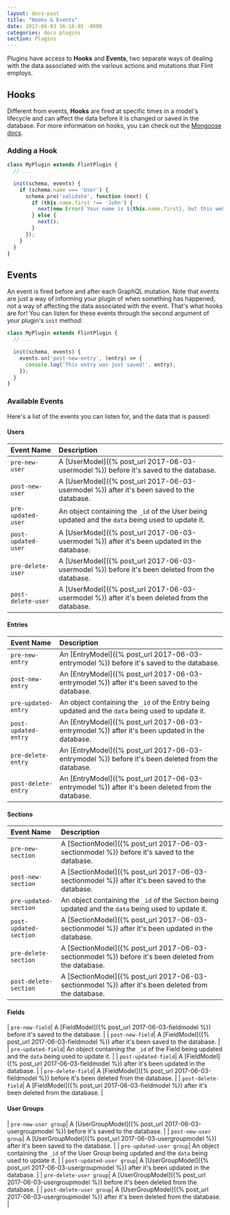 ```yaml
---
layout: docs-post
title: "Hooks & Events"
date: 2017-06-03 16:16:01 -0600
categories: docs plugins
section: Plugins
---
```

Plugins have access to **Hooks** and **Events**, two separate ways of dealing with the data associated with the various actions and mutations that Flint employs.

## Hooks

Different from events, **Hooks** are fired at specific times in a model's lifecycle and can affect the data before it is changed or saved in the database. For more information on hooks, you can check out the [Mongoose docs](http://mongoosejs.com/docs/middleware.html#pre).

### Adding a Hook

```js
class MyPlugin extends FlintPlugin {
  // ...

  init(schema, events) {
    if (schema.name === 'User') {
      schema.pre('validate', function (next) {
        if (this.name.first !== 'John') {
          next(new Error(`Your name is ${this.name.first}, but this website is only for people named John.`));
        } else {
          next();
        }
      });
    }
  }
}
```

## Events

An event is fired before and after each GraphQL mutation. Note that events are just a way of informing your plugin of when something has happened, not a way of affecting the data associated with the event. That's what hooks are for! You can listen for these events through the second argument of your plugin's `init` method:

```js
class MyPlugin extends FlintPlugin {
  // ...

  init(schema, events) {
    events.on('post-new-entry', (entry) => {
      console.log('This entry was just saved!', entry);
    });
  }
}
```

### Available Events

Here's a list of the events you can listen for, and the data that is passed:

#### Users

| Event Name | Description |
| :--------- | :---------- |
| `pre-new-user`| A [UserModel]({% post_url 2017-06-03-usermodel %}) before it's saved to the database. |
| `post-new-user`| A [UserModel]({% post_url 2017-06-03-usermodel %}) after it's been saved to the database. |
| `pre-updated-user`| An object containing the `_id` of the User being updated and the `data` being used to update it. |
| `post-updated-user`| A [UserModel]({% post_url 2017-06-03-usermodel %}) after it's been updated in the database. |
| `pre-delete-user`| A [UserModel]({% post_url 2017-06-03-usermodel %}) before it's been deleted from the database. |
| `post-delete-user`| A [UserModel]({% post_url 2017-06-03-usermodel %}) after it's been deleted from the database. |

#### Entries

| Event Name | Description |
| :--------- | :---------- |
| `pre-new-entry`| An [EntryModel]({% post_url 2017-06-03-entrymodel %}) before it's saved to the database. |
| `post-new-entry`| An [EntryModel]({% post_url 2017-06-03-entrymodel %}) after it's been saved to the database. |
| `pre-updated-entry`| An object containing the `_id` of the Entry being updated and the `data` being used to update it. |
| `post-updated-entry`| An [EntryModel]({% post_url 2017-06-03-entrymodel %}) after it's been updated in the database. |
| `pre-delete-entry`| An [EntryModel]({% post_url 2017-06-03-entrymodel %}) before it's been deleted from the database. |
| `post-delete-entry`| An [EntryModel]({% post_url 2017-06-03-entrymodel %}) after it's been deleted from the database. |

#### Sections

| Event Name | Description |
| :--------- | :---------- |
| `pre-new-section`| A [SectionModel]({% post_url 2017-06-03-sectionmodel %}) before it's saved to the database. |
| `post-new-section`| A [SectionModel]({% post_url 2017-06-03-sectionmodel %}) after it's been saved to the database. |
| `pre-updated-section`| An object containing the `_id` of the Section being updated and the `data` being used to update it. |
| `post-updated-section`| A [SectionModel]({% post_url 2017-06-03-sectionmodel %}) after it's been updated in the database. |
| `pre-delete-section`| A [SectionModel]({% post_url 2017-06-03-sectionmodel %}) before it's been deleted from the database. |
| `post-delete-section`| A [SectionModel]({% post_url 2017-06-03-sectionmodel %}) after it's been deleted from the database. |

#### Fields

| `pre-new-field`| A [FieldModel]({% post_url 2017-06-03-fieldmodel %}) before it's saved to the database. |
| `post-new-field`| A [FieldModel]({% post_url 2017-06-03-fieldmodel %}) after it's been saved to the database. |
| `pre-updated-field`| An object containing the `_id` of the Field being updated and the `data` being used to update it. |
| `post-updated-field`| A [FieldModel]({% post_url 2017-06-03-fieldmodel %}) after it's been updated in the database. |
| `pre-delete-field`| A [FieldModel]({% post_url 2017-06-03-fieldmodel %}) before it's been deleted from the database. |
| `post-delete-field`| A [FieldModel]({% post_url 2017-06-03-fieldmodel %}) after it's been deleted from the database. |

#### User Groups

| `pre-new-user group`| A [UserGroupModel]({% post_url 2017-06-03-usergroupmodel %}) before it's saved to the database. |
| `post-new-user group`| A [UserGroupModel]({% post_url 2017-06-03-usergroupmodel %}) after it's been saved to the database. |
| `pre-updated-user group`| An object containing the `_id` of the User Group being updated and the `data` being used to update it. |
| `post-updated-user group`| A [UserGroupModel]({% post_url 2017-06-03-usergroupmodel %}) after it's been updated in the database. |
| `pre-delete-user group`| A [UserGroupModel]({% post_url 2017-06-03-usergroupmodel %}) before it's been deleted from the database. |
| `post-delete-user group`| A [UserGroupModel]({% post_url 2017-06-03-usergroupmodel %}) after it's been deleted from the database. |
